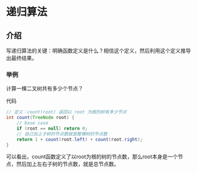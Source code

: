 # 递归算法

## 介绍

​		写递归算法的关键：明确函数定义是什么？相信这个定义，然后利用这个定义推导出最终结果。

### 举例

计算一棵二叉树共有多少个节点？

代码

```java
// 定义：count(root) 返回以 root 为根的树有多少节点
int count(TreeNode root) {
    // base case
    if (root == null) return 0;
    // 自己加上子树的节点数就是整棵树的节点数
    return 1 + count(root.left) + count(root.right);
}
```

可以看出，count函数定义了以root为根的树的节点数，那么root本身是一个节点，然后加上左右子树的节点数，就是总节点数。



